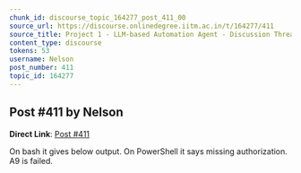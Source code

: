 ```yaml
---
chunk_id: discourse_topic_164277_post_411_00
source_url: https://discourse.onlinedegree.iitm.ac.in/t/164277/411
source_title: Project 1 - LLM-based Automation Agent - Discussion Thread [TDS Jan 2025]
content_type: discourse
tokens: 53
username: Nelson
post_number: 411
topic_id: 164277
---
```


## Post #411 by Nelson

**Direct Link**: [Post #411](https://discourse.onlinedegree.iitm.ac.in/t/164277/411)

On bash it gives below output. On PowerShell it says missing authorization. A9 is failed.
